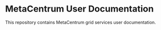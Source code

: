 # MetaCentrum User Documentation

This repository contains MetaCentrum grid services user documentation.

